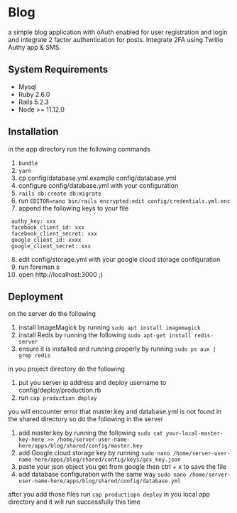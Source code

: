 # Blog

a simple blog application with oAuth enabled for user registration and login and integrate 2 factor
authentication for posts. Integrate 2FA using Twillio Authy app & SMS.

## System Requirements

* Mysql
* Ruby 2.6.0
* Rails 5.2.3
* Node >= 11.12.0

## Installation
in the app directory run the following commands

1. `bundle`
2. `yarn`
3. cp config/database.yml.example config/database.yml
4. configure config/database.yml with your configuration
5. `rails db:create db:migrate`
6. run `EDITOR=nano bin/rails encrypted:edit config/credentials.yml.enc`
7. append the following keys to your file  
```
 authy_key: xxx
 facebook_client_id: xxx
 facebook_client_secret: xxx
 google_client_id: xxxx
 google_client_secret: xxx
```

8. edit config/storage.yml with your
google cloud storage configuration
9. run foreman s
10. open http://localhost:3000 ;) 


## Deployment
on the server do the following

1. install ImageMagick by running `sudo apt install imagemagick`
3. install Redis by running the following 
`sudo apt-get install redis-server`
4. ensure it is installed and running properly by running 
`sudo ps aux | grep redis`


in you project directory do the following 

1. put you server ip address and deploy username to 
    config/deploy/production.rb
2. run `cap production deploy`

you will encounter error that master.key and database.yml is not found in the shared directory
so do the following in the server 

1. add master.key by running the following 
`sudo cat your-local-master-key-here >> /home/server-user-name-here/apps/blog/shared/config/master.key`
2. add Google cloud storage key by running 
`sudo nano /home/server-user-name-here/apps/blog/shared/config/keys/gcs_key.json`
3. paste your json object you get from google then ctrl + x to save the file 
4. add database configuration with the same way
  `sudo nano /home/server-user-name-here/apps/blog/shared/config/database.yml`

after you add those files run `cap productiopn deploy`
in you local app directory and it will run successfully
this time  